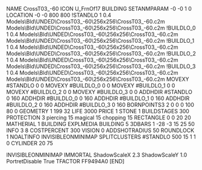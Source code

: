 NAME CrossT03_-60
ICON U_FrnOf17
BUILDING
SETANMPARAM -0 -0 1 0
LOCATION -0 -0 800 800
!STANDLO      1 0.4 Models\Bld\UNDED\CrossT03_-60\256x256\CrossT03_-60.c2m Models\Bld\UNDED\CrossT03_-60\256x256\CrossT03_-60.c2m
!BUILDLO_0    1 0.4  Models\Bld\UNDED\CrossT03_-60\256x256\CrossT03_-60.c2m Models\Bld\UNDED\CrossT03_-60\256x256\CrossT03_-60.c2m
!BUILDLO_1    1 0.4  Models\Bld\UNDED\CrossT03_-60\256x256\CrossT03_-60.c2m Models\Bld\UNDED\CrossT03_-60\256x256\CrossT03_-60.c2m
!BUILDLO_2    1 0.4  Models\Bld\UNDED\CrossT03_-60\256x256\CrossT03_-60.c2m Models\Bld\UNDED\CrossT03_-60\256x256\CrossT03_-60.c2m
!BUILDLO_3    1 0.4  Models\Bld\UNDED\CrossT03_-60\256x256\CrossT03_-60.c2m Models\Bld\UNDED\CrossT03_-60\256x256\CrossT03_-60.c2m
MOVEXY #STANDLO    0 0
MOVEXY #BUILDLO_0  0 0
MOVEXY #BUILDLO_1  0 0
MOVEXY #BUILDLO_2  0 0
MOVEXY #BUILDLO_3  0 0
ADDHDIR #STANDLO 0 160
ADDHDIR #BUILDLO_0 0 160
ADDHDIR #BUILDLO_1 0 160
ADDHDIR #BUILDLO_2 0 160
ADDHDIR #BUILDLO_3 0 160
BORNPOINTS3 2 0 0 0 100 80 0
GEOMETRY 1 199 32
LIFE     3000
PRICE 1 STONE 1
BUILDSTAGES 300
PROTECTION 3 piercing 15 magical 15 chopping 15
RECTANGLE 0 0 20 20
MATHERIAL 1 BUILDING
EXPLMEDIA BUILDING 5
3DBARS 1 -28 -3 15 25 50
INFO 3 8
COSTPERCENT 300
VISION 0
ADDSHOTRADIUS 50
ROUNDLOCK 1
NOALTINFO
INVISIBLEONMINIMAP
SPLITCLUSTERS #STANDLO 500 15 1 1 0
CYLINDER 20 75

INVISIBLEONMINIMAP
IMMORTAL
ShadowScaleX 2.3
ShadowScaleY 1.0
PortretDisable True
TFACTOR FF9494A0
[END]

